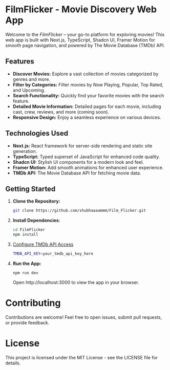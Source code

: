 # FilmFlicker - Movie Discovery Web App

Welcome to the _FilmFlicker_ – your go-to platform for exploring movies! This web app is built with Next.js, TypeScript, Shadcn UI, Framer Motion for smooth page navigation, and powered by The Movie Database (TMDb) API.

## Features

- **Discover Movies:** Explore a vast collection of movies categorized by genres and more.
- **Filter by Categories:** Filter movies by Now Playing, Popular, Top Rated, and Upcoming.
- **Search Functionality:** Quickly find your favorite movies with the search feature.
- **Detailed Movie Information:** Detailed pages for each movie, including cast, crew, reviews, and more (coming soon).
- **Responsive Design:** Enjoy a seamless experience on various devices.

## Technologies Used

- **Next.js:** React framework for server-side rendering and static site generation.
- **TypeScript:** Typed superset of JavaScript for enhanced code quality.
- **Shadcn UI:** Stylish UI components for a modern look and feel.
- **Framer Motion:** Add smooth animations for enhanced user experience.
- **TMDb API:** The Movie Database API for fetching movie data.

## Getting Started

1. **Clone the Repository:**

   ```bash
   git clone https://github.com/shubhaaaammm/Film_Flicker.git

   ```

2. **Install Dependencies**:

   ```bash
   cd FilmFlicker
   npm install

   ```

3. [Configure TMDb API Access](https://www.themoviedb.org/)

   ```bash
   TMDB_API_KEY=your_tmdb_api_key_here
   ```

4. **Run the App:**

   ```
   npm run dev
   ```

   Open http://localhost:3000 to view the app in your browser.

# Contributing

Contributions are welcome! Feel free to open issues, submit pull requests, or provide feedback.

# License

This project is licensed under the MIT License - see the LICENSE file for details.

